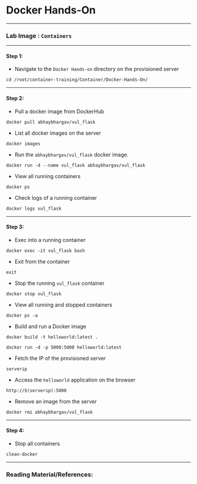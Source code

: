 # **Docker Hands-On**

---

### **Lab Image : `Containers`**

---

#### Step 1:

* Navigate to the `Docker Hands-on` directory on the provisioned server

```commandline
cd /root/container-training/Container/Docker-Hands-On/
```

---

#### Step 2:

* Pull a docker image from DockerHub

```commandline
docker pull abhaybhargav/vul_flask
```

* List all docker images on the server

```commandline
docker images
```

* Run the `abhaybhargav/vul_flask` docker image.

```commandline
docker run -d --name vul_flask abhaybhargav/vul_flask
```

* View all running containers

```commandline
docker ps
```

* Check logs of a running container

```commandline
docker logs vul_flask
```

---

#### Step 3:

* Exec into a running container

```commandline
docker exec -it vul_flask bash
```

* Exit from the container

```commandline
exit
```

* Stop the running `vul_flask` container

```commandline
docker stop vul_flask
```

* View all running and stopped containers

```commandline
docker ps -a
```

* Build and run a Docker image

```commandline
docker build -t helloworld:latest .
```
```commandline
docker run -d -p 5000:5000 helloworld:latest
```

* Fetch the IP of the provisioned server

```commandline
serverip
```

* Access the `helloworld` application on the browser

```commandline
http://$(serverip):5000
```

* Remove an image from the server

```commandline
docker rmi abhaybhargav/vul_flask
```

---

#### Step 4:

* Stop all containers

```commandline
clean-docker
```

---

### Reading Material/References:
